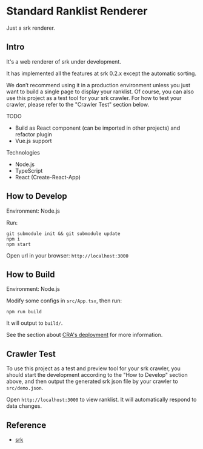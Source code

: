 # Standard Ranklist Renderer

Just a srk renderer.

## Intro

It's a web renderer of srk under development. 

It has implemented all the features at srk 0.2.x except the automatic sorting.

We don’t recommend using it in a production environment unless you just want to build a single page to display your ranklist. Of course, you can also use this project as a test tool for your srk crawler. For how to test your crawler, please refer to the "Crawler Test" section below.

TODO
- Build as React component (can be imported in other projects) and refactor plugin
- Vue.js support

Technologies
- Node.js
- TypeScript
- React (Create-React-App)


## How to Develop

Environment: Node.js

Run:

```
git submodule init && git submodule update
npm i
npm start
```

Open url in your browser: `http://localhost:3000`

## How to Build

Environment: Node.js

Modify some configs in `src/App.tsx`, then run:

```
npm run build
```

It will output to `build/`.

See the section about [CRA's deployment](https://facebook.github.io/create-react-app/docs/deployment) for more information.

## Crawler Test

To use this project as a test and preview tool for your srk crawler, you should start the development according to the "How to Develop" section above, and then output the generated srk json file by your crawler to `src/demo.json`.

Open `http://localhost:3000` to view ranklist. It will automatically respond to data changes.

## Reference

- [srk](https://github.com/algoux/standard-ranklist)
